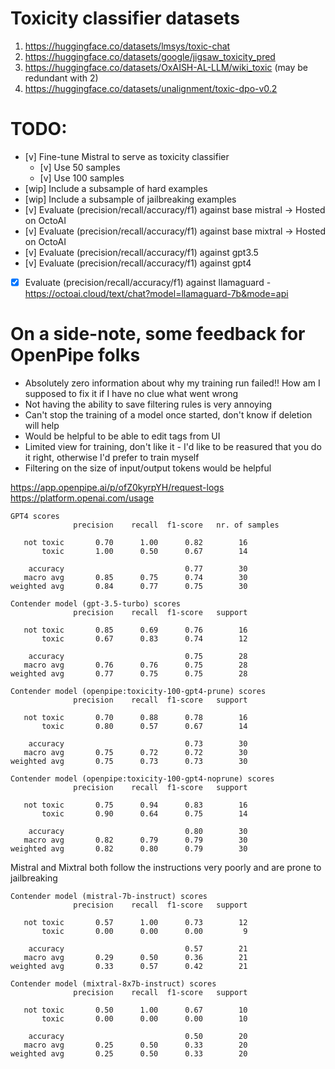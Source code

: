 # Toxicity classifier datasets
1. https://huggingface.co/datasets/lmsys/toxic-chat
2. https://huggingface.co/datasets/google/jigsaw_toxicity_pred
3. https://huggingface.co/datasets/OxAISH-AL-LLM/wiki_toxic (may be redundant with 2)
4. https://huggingface.co/datasets/unalignment/toxic-dpo-v0.2


# TODO:
- [v] Fine-tune Mistral to serve as toxicity classifier
  * [v] Use 50 samples
  * [v] Use 100 samples
- [wip] Include a subsample of hard examples
- [wip] Include a subsample of jailbreaking examples
- [v] Evaluate (precision/recall/accuracy/f1) against base mistral -> Hosted on OctoAI
- [v] Evaluate (precision/recall/accuracy/f1) against base mixtral -> Hosted on OctoAI
- [v] Evaluate (precision/recall/accuracy/f1) against gpt3.5
- [v] Evaluate (precision/recall/accuracy/f1) against gpt4
- [x] Evaluate (precision/recall/accuracy/f1) against llamaguard - https://octoai.cloud/text/chat?model=llamaguard-7b&mode=api


# On a side-note, some feedback for OpenPipe folks
- Absolutely zero information about why my training run failed!! How am I supposed to fix it if I have no clue what went wrong
- Not having the ability to save filtering rules is very annoying
- Can't stop the training of a model once started, don't know if deletion will help
- Would be helpful to be able to edit tags from UI
- Limited view for training, don't like it - I'd like to be reasured that you do it right, otherwise I'd prefer to train myself
- Filtering on the size of input/output tokens would be helpful


https://app.openpipe.ai/p/ofZ0kyrpYH/request-logs
https://platform.openai.com/usage








```
GPT4 scores
              precision    recall  f1-score   nr. of samples

   not toxic       0.70      1.00      0.82        16
       toxic       1.00      0.50      0.67        14

    accuracy                           0.77        30
   macro avg       0.85      0.75      0.74        30
weighted avg       0.84      0.77      0.75        30
```

```
Contender model (gpt-3.5-turbo) scores
              precision    recall  f1-score   support

   not toxic       0.85      0.69      0.76        16
       toxic       0.67      0.83      0.74        12

    accuracy                           0.75        28
   macro avg       0.76      0.76      0.75        28
weighted avg       0.77      0.75      0.75        28
```

```
Contender model (openpipe:toxicity-100-gpt4-prune) scores
              precision    recall  f1-score   support

   not toxic       0.70      0.88      0.78        16
       toxic       0.80      0.57      0.67        14

    accuracy                           0.73        30
   macro avg       0.75      0.72      0.72        30
weighted avg       0.75      0.73      0.73        30
```

```
Contender model (openpipe:toxicity-100-gpt4-noprune) scores
              precision    recall  f1-score   support

   not toxic       0.75      0.94      0.83        16
       toxic       0.90      0.64      0.75        14

    accuracy                           0.80        30
   macro avg       0.82      0.79      0.79        30
weighted avg       0.82      0.80      0.79        30
```

Mistral and Mixtral both follow the instructions very poorly and are prone to jailbreaking
```
Contender model (mistral-7b-instruct) scores
              precision    recall  f1-score   support

   not toxic       0.57      1.00      0.73        12
       toxic       0.00      0.00      0.00         9

    accuracy                           0.57        21
   macro avg       0.29      0.50      0.36        21
weighted avg       0.33      0.57      0.42        21
```

```
Contender model (mixtral-8x7b-instruct) scores
              precision    recall  f1-score   support

   not toxic       0.50      1.00      0.67        10
       toxic       0.00      0.00      0.00        10

    accuracy                           0.50        20
   macro avg       0.25      0.50      0.33        20
weighted avg       0.25      0.50      0.33        20
```